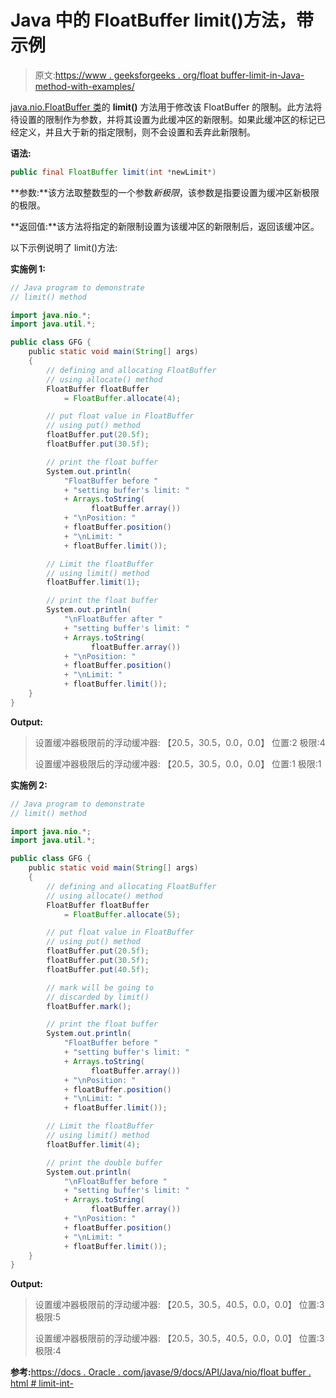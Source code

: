 # Java 中的 FloatBuffer limit()方法，带示例

> 原文:[https://www . geeksforgeeks . org/float buffer-limit-in-Java-method-with-examples/](https://www.geeksforgeeks.org/floatbuffer-limit-method-in-java-with-examples/)

[java.nio.FloatBuffer 类](https://www.geeksforgeeks.org/tag/java-floatbuffer/)的 **limit()** 方法用于修改该 FloatBuffer 的限制。此方法将待设置的限制作为参数，并将其设置为此缓冲区的新限制。如果此缓冲区的标记已经定义，并且大于新的指定限制，则不会设置和丢弃此新限制。

**语法:**

```java
public final FloatBuffer limit(int *newLimit*)
```

**参数:**该方法取整数型的一个参数*新极限*，该参数是指要设置为缓冲区新极限的极限。

**返回值:**该方法将指定的新限制设置为该缓冲区的新限制后，返回该缓冲区。

以下示例说明了 limit()方法:

**实施例 1:**

```java
// Java program to demonstrate
// limit() method

import java.nio.*;
import java.util.*;

public class GFG {
    public static void main(String[] args)
    {
        // defining and allocating FloatBuffer
        // using allocate() method
        FloatBuffer floatBuffer
            = FloatBuffer.allocate(4);

        // put float value in FloatBuffer
        // using put() method
        floatBuffer.put(20.5f);
        floatBuffer.put(30.5f);

        // print the float buffer
        System.out.println(
            "FloatBuffer before "
            + "setting buffer's limit: "
            + Arrays.toString(
                  floatBuffer.array())
            + "\nPosition: "
            + floatBuffer.position()
            + "\nLimit: "
            + floatBuffer.limit());

        // Limit the floatBuffer
        // using limit() method
        floatBuffer.limit(1);

        // print the float buffer
        System.out.println(
            "\nFloatBuffer after "
            + "setting buffer's limit: "
            + Arrays.toString(
                  floatBuffer.array())
            + "\nPosition: "
            + floatBuffer.position()
            + "\nLimit: "
            + floatBuffer.limit());
    }
}
```

**Output:**

> 设置缓冲器极限前的浮动缓冲器:
> 【20.5，30.5，0.0，0.0】
> 位置:2
> 极限:4
> 
> 设置缓冲器极限后的浮动缓冲器:
> 【20.5，30.5，0.0，0.0】
> 位置:1
> 极限:1

**实施例 2:**

```java
// Java program to demonstrate
// limit() method

import java.nio.*;
import java.util.*;

public class GFG {
    public static void main(String[] args)
    {
        // defining and allocating FloatBuffer
        // using allocate() method
        FloatBuffer floatBuffer
            = FloatBuffer.allocate(5);

        // put float value in FloatBuffer
        // using put() method
        floatBuffer.put(20.5f);
        floatBuffer.put(30.5f);
        floatBuffer.put(40.5f);

        // mark will be going to
        // discarded by limit()
        floatBuffer.mark();

        // print the float buffer
        System.out.println(
            "FloatBuffer before "
            + "setting buffer's limit: "
            + Arrays.toString(
                  floatBuffer.array())
            + "\nPosition: "
            + floatBuffer.position()
            + "\nLimit: "
            + floatBuffer.limit());

        // Limit the floatBuffer
        // using limit() method
        floatBuffer.limit(4);

        // print the double buffer
        System.out.println(
            "\nFloatBuffer before "
            + "setting buffer's limit: "
            + Arrays.toString(
                  floatBuffer.array())
            + "\nPosition: "
            + floatBuffer.position()
            + "\nLimit: "
            + floatBuffer.limit());
    }
}
```

**Output:**

> 设置缓冲器极限前的浮动缓冲器:
> 【20.5，30.5，40.5，0.0，0.0】
> 位置:3
> 极限:5
> 
> 设置缓冲器极限前的浮动缓冲器:
> 【20.5，30.5，40.5，0.0，0.0】
> 位置:3
> 极限:4

**参考:**[https://docs . Oracle . com/javase/9/docs/API/Java/nio/float buffer . html # limit-int-](https://docs.oracle.com/javase/9/docs/api/java/nio/FloatBuffer.html#limit-int-)